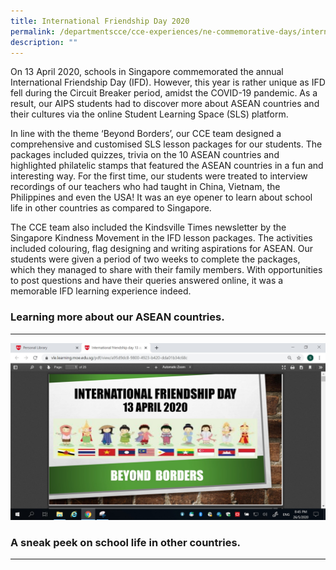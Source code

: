 ```yaml
---
title: International Friendship Day 2020
permalink: /departmentscce/cce-experiences/ne-commemorative-days/international-friendship-day-2020
description: ""
---
```

On 13 April 2020, schools in Singapore commemorated the annual International Friendship Day (IFD). However, this year is rather unique as IFD fell during the Circuit Breaker period, amidst the COVID-19 pandemic. As a result, our AIPS students had to discover more about ASEAN countries and their cultures via the online Student Learning Space (SLS) platform.

In line with the theme ‘Beyond Borders’, our CCE team designed a comprehensive and customised SLS lesson packages for our students. The packages included quizzes, trivia on the 10 ASEAN countries and highlighted philatelic stamps that featured the ASEAN countries in a fun and interesting way. For the first time, our students were treated to interview recordings of our teachers who had taught in China, Vietnam, the Philippines and even the USA! It was an eye opener to learn about school life in other countries as compared to Singapore.

The CCE team also included the Kindsville Times newsletter by the Singapore Kindness Movement in the IFD lesson packages. The activities included colouring, flag designing and writing aspirations for ASEAN. Our students were given a period of two weeks to complete the packages, which they managed to share with their family members. With opportunities to post questions and have their queries answered online, it was a memorable IFD learning experience indeed.

### Learning more about our ASEAN countries.
----------------------------------------

![Learning more about our ASEAN countries.](/images/Learning%20more%20about%20our%20ASEAN%20countries.jpg)

### A sneak peek on school life in other countries.
-----------------------------------------------

